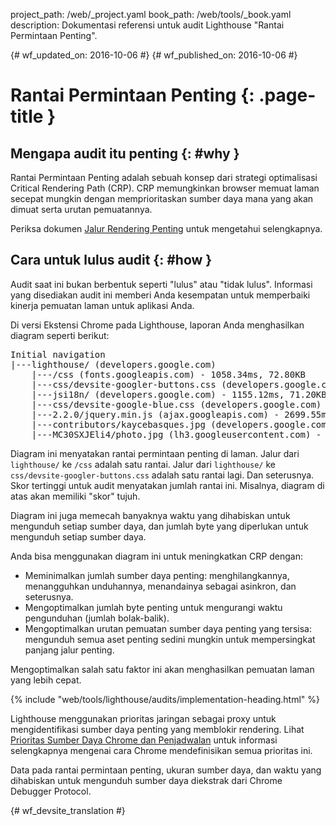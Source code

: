 project_path: /web/_project.yaml
book_path: /web/tools/_book.yaml
description: Dokumentasi referensi untuk audit Lighthouse "Rantai Permintaan Penting".

{# wf_updated_on: 2016-10-06 #}
{# wf_published_on: 2016-10-06 #}

# Rantai Permintaan Penting  {: .page-title }

## Mengapa audit itu penting {: #why }

Rantai Permintaan Penting adalah sebuah konsep dari strategi optimalisasi
Critical Rendering Path (CRP). CRP memungkinkan browser memuat laman secepat
mungkin dengan memprioritaskan sumber daya mana yang akan dimuat serta
urutan pemuatannya.

Periksa dokumen [Jalur Rendering
Penting](/web/fundamentals/performance/critical-rendering-path/) untuk mengetahui
selengkapnya.

## Cara untuk lulus audit {: #how }

Audit saat ini bukan berbentuk seperti "lulus" atau "tidak lulus". Informasi
yang disediakan audit ini memberi Anda kesempatan untuk memperbaiki
kinerja pemuatan laman untuk aplikasi Anda.

Di versi Ekstensi Chrome pada Lighthouse, laporan Anda menghasilkan diagram
seperti berikut:

<pre>
Initial navigation
|---lighthouse/ (developers.google.com)
    |---/css (fonts.googleapis.com) - 1058.34ms, 72.80KB
    |---css/devsite-googler-buttons.css (developers.google.com) - 1147.25ms, 70.77KB
    |---jsi18n/ (developers.google.com) - 1155.12ms, 71.20KB
    |---css/devsite-google-blue.css (developers.google.com) - 2034.57ms, 85.83KB
    |---2.2.0/jquery.min.js (ajax.googleapis.com) - 2699.55ms, 99.92KB
    |---contributors/kaycebasques.jpg (developers.google.com) - 2841.54ms, 84.74KB
    |---MC30SXJEli4/photo.jpg (lh3.googleusercontent.com) - 3200.39ms, 73.59KB
</pre>

Diagram ini menyatakan rantai permintaan penting di laman. Jalur dari
`lighthouse/` ke `/css` adalah satu rantai. Jalur dari `lighthouse/` ke
`css/devsite-googler-buttons.css` adalah satu rantai lagi. Dan seterusnya. Skor tertinggi
untuk audit menyatakan jumlah rantai ini. Misalnya, diagram
di atas akan memiliki "skor" tujuh.

Diagram ini juga memecah banyaknya waktu yang dihabiskan untuk mengunduh setiap
sumber daya, dan jumlah byte yang diperlukan untuk mengunduh setiap sumber daya.

Anda bisa menggunakan diagram ini untuk meningkatkan CRP dengan:

* Meminimalkan jumlah sumber daya penting: menghilangkannya, menangguhkan
  unduhannya, menandainya sebagai asinkron, dan seterusnya.
* Mengoptimalkan jumlah byte penting untuk mengurangi waktu pengunduhan (jumlah
  bolak-balik).
* Mengoptimalkan urutan pemuatan sumber daya penting yang tersisa:
  mengunduh semua aset penting sedini mungkin untuk mempersingkat
  panjang jalur penting.

Mengoptimalkan salah satu faktor ini akan menghasilkan pemuatan laman yang lebih cepat.

{% include "web/tools/lighthouse/audits/implementation-heading.html" %}

Lighthouse menggunakan prioritas jaringan sebagai proxy untuk mengidentifikasi
sumber daya penting yang memblokir rendering. Lihat [Prioritas Sumber Daya Chrome dan
Penjadwalan](https://docs.google.com/document/d/1bCDuq9H1ih9iNjgzyAL0gpwNFiEP4TZS-YLRp_RuMlc)
untuk informasi selengkapnya mengenai cara Chrome mendefinisikan semua prioritas ini.

Data pada rantai permintaan penting, ukuran sumber daya, dan waktu yang dihabiskan untuk mengunduh
sumber daya diekstrak dari Chrome Debugger Protocol.


{# wf_devsite_translation #}
